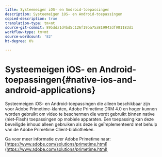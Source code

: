 ```yaml
---
title: Systeemeigen iOS- en Android-toepassingen
description: Systeemeigen iOS- en Android-toepassingen
copied-description: true
translation-type: tm+mt
source-git-commit: 89bdda1d4bd5c126f19ba75a819942df901183d1
workflow-type: tm+mt
source-wordcount: '82'
ht-degree: 0%

---
```



# Systeemeigen iOS- en Android-toepassingen{#native-ios-and-android-applications}

Systeemeigen iOS- en Android-toepassingen die alleen beschikbaar zijn voor Adobe Primetime-klanten, Adobe Primetime DRM 4.0 en hoger kunnen worden gebruikt om video te beschermen die wordt gebruikt binnen native (niet-Flash) toepassingen op mobiele apparaten. Een toepassing kan deze beveiligde inhoud alleen gebruiken als deze is geïmplementeerd met behulp van de Adobe Primetime Client-bibliotheken.

Ga voor meer informatie over Adobe Primetime naar: [https://www.adobe.com/solutions/primetime.html](https://www.adobe.com/solutions/primetime.html)
